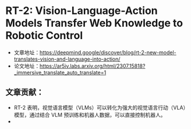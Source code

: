 # RT-2: Vision-Language-Action Models Transfer Web Knowledge to Robotic Control
- 文章地址：https://deepmind.google/discover/blog/rt-2-new-model-translates-vision-and-language-into-action/
- 论文地址：https://ar5iv.labs.arxiv.org/html/2307.15818?_immersive_translate_auto_translate=1

## 文章贡献：
- RT-2 表明，视觉语言模型（VLMs）可以转化为强大的视觉语言行动（VLA）模型，通过结合 VLM 预训练和机器人数据，可以直接控制机器人。
- 
